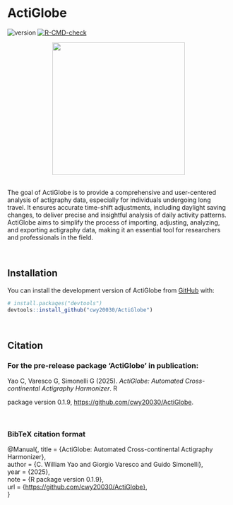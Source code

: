 # ActiGlobe

<!-- badges: start -->

![version](https://img.shields.io/badge/version-0.1.9-green)
[![R-CMD-check](https://github.com/cwy20030/ActiGlobe/actions/workflows/R-CMD-check.yaml/badge.svg)](https://github.com/cwy20030/ActiGlobe/actions/workflows/R-CMD-check.yaml)

<!-- badges: end -->
<div align="center">
  <img src="Logo.png" width="300px" />
</div>

<br>

The goal of ActiGlobe is to provide a comprehensive and user-centered
analysis of actigraphy data, especially for individuals undergoing long
travel. It ensures accurate time-shift adjustments, including daylight
saving changes, to deliver precise and insightful analysis of daily
activity patterns. ActiGlobe aims to simplify the process of importing,
adjusting, analyzing, and exporting actigraphy data, making it an
essential tool for researchers and professionals in the field.

<br>

## Installation

You can install the development version of ActiGlobe from
[GitHub](https://github.com/) with:

``` r
# install.packages("devtools")
devtools::install_github("cwy20030/ActiGlobe")
```

<br>

## Citation 
### For the pre-release package ‘ActiGlobe’ in publication:

  Yao C, Varesco G, Simonelli G (2025). _ActiGlobe: Automated Cross-continental Actigraphy Harmonizer_. R

  package version 0.1.9, <https://github.com/cwy20030/ActiGlobe>.
  
<br>

### BibTeX citation format
  @Manual{,
    title = {ActiGlobe: Automated Cross-continental Actigraphy Harmonizer},  
    author = {C. William Yao and Giorgio Varesco and Guido Simonelli},  
    year = {2025},  
    note = {R package version 0.1.9},  
    url = {https://github.com/cwy20030/ActiGlobe},  
  }
